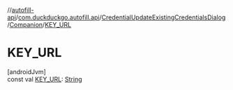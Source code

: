 //[autofill-api](../../../../index.md)/[com.duckduckgo.autofill.api](../../index.md)/[CredentialUpdateExistingCredentialsDialog](../index.md)/[Companion](index.md)/[KEY_URL](-k-e-y_-u-r-l.md)

# KEY_URL

[androidJvm]\
const val [KEY_URL](-k-e-y_-u-r-l.md): [String](https://kotlinlang.org/api/latest/jvm/stdlib/kotlin/-string/index.html)
